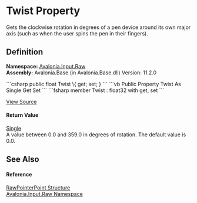 # Twist Property


Gets the clockwise rotation in degrees of a pen device around its own major axis (such as when the user spins the pen in their fingers).



## Definition
**Namespace:** <a href="N_Avalonia_Input_Raw">Avalonia.Input.Raw</a>  
**Assembly:** Avalonia.Base (in Avalonia.Base.dll) Version: 11.2.0

<Tabs groupId="api-code-preview">
<TabItem value="csharp" label="C#">
```csharp
public float Twist \{
	get;
 set; }
```
</TabItem>
<TabItem value="vb" label="VB">
```vb
Public Property Twist As Single
		Get
	Set
```
</TabItem>
<TabItem value="fsharp" label="F#">
```fsharp
member Twist : float32 with 
		get, set
```
</TabItem>
</Tabs>



<a href="https://github.com/AvaloniaUI/Avalonia/tree/master/src/Avalonia.Base/Input/Raw/RawPointerEventArgs.cs#L138" title="View the source code">View Source</a>



#### Return Value
<a href="https://learn.microsoft.com/dotnet/api/system.single" target="_blank" rel="noopener noreferrer">Single</a>  
A value between 0.0 and 359.0 in degrees of rotation. The default value is 0.0.

## See Also


#### Reference
<a href="T_Avalonia_Input_Raw_RawPointerPoint">RawPointerPoint Structure</a>  
<a href="N_Avalonia_Input_Raw">Avalonia.Input.Raw Namespace</a>  
